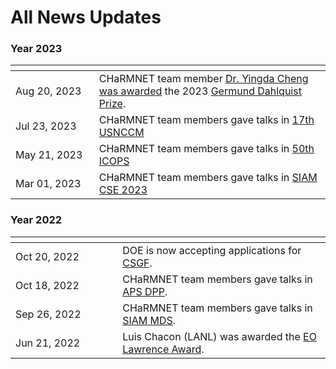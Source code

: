 # All News Updates

### Year 2023
<img width=400px, style="margin:-90px"> | |
------------------|-----------------------------------------------------------------
Aug 20, 2023      | CHaRMNET team member [Dr. Yingda Cheng was awarded](https://sinews.siam.org/Details-Page/august-prize-spotlight#Cheng) the 2023 [Germund Dahlquist Prize](https://www.siam.org/prizes-recognition/major-prizes-lectures/detail/germund-dahlquist-prize?_ga=2.106379200.2974610.1694451651-2013064564.1684331401). 
Jul 23, 2023	  | CHaRMNET team members gave talks in [17th USNCCM](https://www.usacm.org/index.php?option=com_jevents&task=icalrepeat.detail&evid=58&Itemid=115&year=2023&month=07&day=23&title=17th-us-national-congress-on-computational-mechanics&uid=b15383b96fc7e4c781329611608bb6ed)
May 21, 2023	  | CHaRMNET team members gave talks in [50th ICOPS](http://ece-events.unm.edu/icops2023/)
Mar 01, 2023	  | CHaRMNET team members gave talks in [SIAM CSE 2023](https://www.siam.org/conferences/cm/conference/cse23)


### Year 2022
<img width=400px, style="margin:-90px"> | |
------------------|-----------------------------------------------------------------
Oct 20, 2022      |DOE is now accepting applications for  [CSGF](htpps://www.krellinst.org/csgf/).
Oct 18, 2022      |CHaRMNET team members gave talks in [APS DPP](https://engage.aps.org/dpp/meetings/annual-meeting).
Sep 26, 2022      |CHaRMNET team members gave talks in [SIAM MDS](https://www.siam.org/conferences/cm/conference/mds22).
Jun 21, 2022       |Luis Chacon (LANL) was awarded the [EO Lawrence Award](https://science.osti.gov/lawrence).